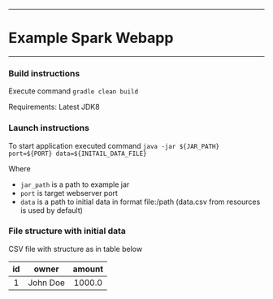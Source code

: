 ___
# Example Spark Webapp
___
### Build instructions
Execute command `gradle clean build`

Requirements: Latest JDK8 

### Launch instructions
To start application executed command `java -jar ${JAR_PATH} port=${PORT} data=${INITAIL_DATA_FILE}`

Where 
- `jar_path` is a path to example jar
- `port` is target webserver port
- `data` is a path to initial data in format file:/path (data.csv from resources is used by default)

### File structure with initial data

CSV file with structure as in table below 

| id     | owner     | amount    |
|:------:|:---------:|:---------:|
| 1      | John Doe  | 1000.0    |

